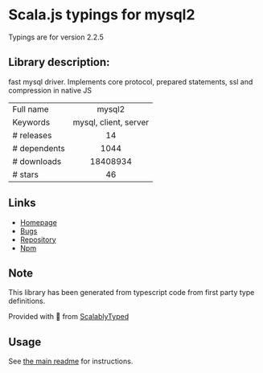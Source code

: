 
# Scala.js typings for mysql2

Typings are for version 2.2.5

## Library description:
fast mysql driver. Implements core protocol, prepared statements, ssl and compression in native JS

|                    |                 |
| ------------------ | :-------------: |
| Full name          | mysql2 |
| Keywords           | mysql, client, server |
| # releases         | 14 |
| # dependents       | 1044 |
| # downloads        | 18408934 |
| # stars            | 46 |

## Links
- [Homepage](https://github.com/sidorares/node-mysql2#readme)
- [Bugs](https://github.com/sidorares/node-mysql2/issues)
- [Repository](https://github.com/sidorares/node-mysql2)
- [Npm](https://www.npmjs.com/package/mysql2)
    


## Note
This library has been generated from typescript code from first party type definitions.

Provided with :purple_heart: from [ScalablyTyped](https://github.com/oyvindberg/ScalablyTyped)

## Usage
See [the main readme](../../readme.md) for instructions.


